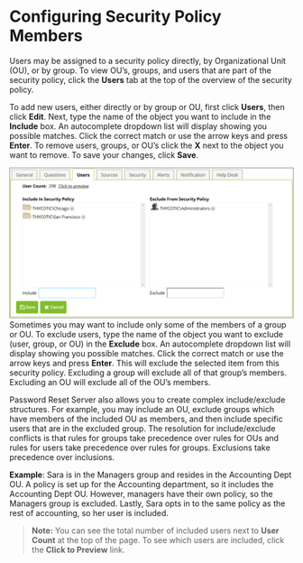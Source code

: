 [title]: # (Configuring Security Policy Members)
[tags]: # (security)
[priority]: # (2)
# Configuring Security Policy Members

Users may be assigned to a security policy directly, by Organizational Unit (OU), or by group. To view
OU’s, groups, and users that are part of the security policy, click the __Users__ tab at the top of the overview
of the security policy.

To add new users, either directly or by group or OU, first click __Users__, then click __Edit__. Next, type the name
of the object you want to include in the __Include__ box. An autocomplete dropdown list will display showing
you possible matches. Click the correct match or use the arrow keys and press __Enter__. To remove users,
groups, or OU’s click the __X__ next to the object you want to remove. To save your changes, click __Save__.

   ![Policy Members](images/members.png)
Sometimes you may want to include only some of the members of a group or OU. To exclude users, type
the name of the object you want to exclude (user, group, or OU) in the __Exclude__ box. An autocomplete
dropdown list will display showing you possible matches. Click the correct match or use the arrow keys
and press __Enter__. This will exclude the selected item from this security policy. Excluding a group will
exclude all of that group’s members. Excluding an OU will exclude all of the OU’s members.

Password Reset Server also allows you to create complex include/exclude structures. For example, you
may include an OU, exclude groups which have members of the included OU as members, and then
include specific users that are in the excluded group. The resolution for include/exclude conflicts is that
rules for groups take precedence over rules for OUs and rules for users take precedence over rules for
groups. Exclusions take precedence over inclusions.

__Example__: Sara is in the Managers group and resides in the Accounting Dept OU. A policy is set up for the
Accounting department, so it includes the Accounting Dept OU. However, managers have their own
policy, so the Managers group is excluded. Lastly, Sara opts in to the same policy as the rest of
accounting, so her user is included.

>**Note:** You can see the total number of included users next to __User Count__ at the top of the page. To see
which users are included, click the __Click to Preview__ link.
